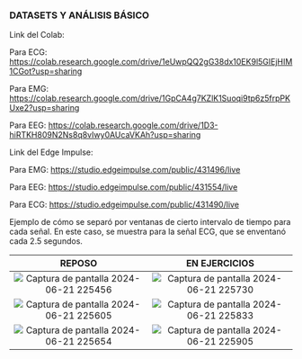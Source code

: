 ###  DATASETS Y ANÁLISIS BÁSICO

Link del Colab:

Para ECG: https://colab.research.google.com/drive/1eUwpQQ2gG38dx10EK9l5GIEjHIM1CGot?usp=sharing

Para EMG: https://colab.research.google.com/drive/1GpCA4g7KZlK1Suoqi9tp6z5frpPKUxe2?usp=sharing

Para EEG: https://colab.research.google.com/drive/1D3-hiRTKH809N2Ns8q8vIwy0AUcaVKAh?usp=sharing



Link del Edge Impulse:

Para EMG: https://studio.edgeimpulse.com/public/431496/live

Para EEG: https://studio.edgeimpulse.com/public/431554/live

Para ECG: https://studio.edgeimpulse.com/public/431490/live



Ejemplo de cómo se separó por ventanas de cierto intervalo de tiempo para cada señal. En este caso, se muestra para la señal ECG, que se enventanó cada 2.5 segundos.
<center>
    
|  **REPOSO**  | **EN EJERCICIOS** |
|:------------:|:---------------:|
|![Captura de pantalla 2024-06-21 225456](https://github.com/MariaZubiate/isb_2024_gh82/assets/164566714/5aa01035-18db-4bb9-9aa1-dbaf08c614cc)|![Captura de pantalla 2024-06-21 225730](https://github.com/MariaZubiate/isb_2024_gh82/assets/164566714/acceed02-02d2-4727-8b3d-696caf35af33)|
|![Captura de pantalla 2024-06-21 225605](https://github.com/MariaZubiate/isb_2024_gh82/assets/164566714/5a49d05d-1034-4fdb-9f52-6fed746ab10f)|![Captura de pantalla 2024-06-21 225833](https://github.com/MariaZubiate/isb_2024_gh82/assets/164566714/8e21648f-e227-498f-8cce-e15b81bc91b6)|
|![Captura de pantalla 2024-06-21 225654](https://github.com/MariaZubiate/isb_2024_gh82/assets/164566714/d0baf659-35dd-4307-bde0-37e39913905e)|![Captura de pantalla 2024-06-21 225905](https://github.com/MariaZubiate/isb_2024_gh82/assets/164566714/0aafd007-4368-4f1a-8ad1-273a460fb7fa)|


